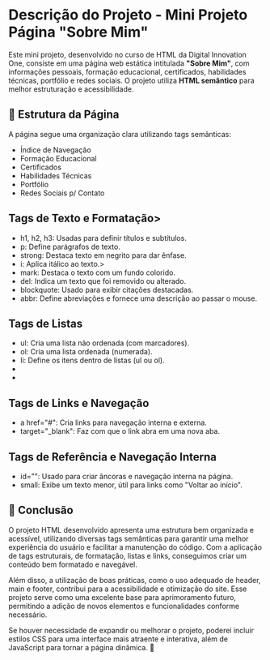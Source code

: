 <h1>Descrição do Projeto - Mini Projeto Página "Sobre Mim"</h1>
<p>Este mini projeto, desenvolvido no curso de HTML da Digital Innovation One, consiste em uma página web estática intitulada <strong>"Sobre Mim"</strong>, com informações pessoais, formação educacional, certificados, habilidades técnicas, portfólio e redes sociais. O projeto utiliza <strong>HTML semântico</strong> para melhor estruturação e acessibilidade.</p>

<h2>📌 Estrutura da Página</h2>
<p>A página segue uma organização clara utilizando tags semânticas:</p>
<ul>
  <li>Índice de Navegação</li>
  <li>Formação Educacional</li>
  <li>Certificados</li>
  <li>Habilidades Técnicas</li>
  <li>Portfólio</li>
  <li>Redes Sociais p/ Contato</li>
</ul>

<h2>Tags de Texto e Formatação></h2>
<ul>
  <li>h1, h2, h3: Usadas para definir títulos e subtítulos.</li>
  <li>p: Define parágrafos de texto.</li>
  <li>strong: Destaca texto em negrito para dar ênfase.</li>
  <li>i: Aplica itálico ao texto.></li>
  <li>mark: Destaca o texto com um fundo colorido.</li>
  <li>del: Indica um texto que foi removido ou alterado.</li>
  <li>blockquote: Usado para exibir citações destacadas.</li>
  <li>abbr: Define abreviações e fornece uma descrição ao passar o mouse.</li>
</ul>

<h2>Tags de Listas</h2>
<ul>
  <li>ul: Cria uma lista não ordenada (com marcadores).</li>  
  <li>ol: Cria uma lista ordenada (numerada).</li>
  <li>li: Define os itens dentro de listas (ul ou ol).</li>
  <li></li>
  <li></li>
</ul>

<h2>Tags de Links e Navegação</h2>
<ul>
  <li>a href="#": Cria links para navegação interna e externa.</li>  
  <li>target="_blank": Faz com que o link abra em uma nova aba.</li>
</ul>

<h2>Tags de Referência e Navegação Interna</h2>
<ul>
  <li>id="": Usado para criar âncoras e navegação interna na página.</li>
  <li>small: Exibe um texto menor, útil para links como "Voltar ao início".</li>
</ul>

<h2>🌟 Conclusão</h2>
<p>O projeto HTML desenvolvido apresenta uma estrutura bem organizada e acessível, utilizando diversas tags semânticas para garantir uma melhor experiência do usuário e facilitar a manutenção do código. Com a aplicação de tags estruturais, de formatação, listas e links, conseguimos criar um conteúdo bem formatado e navegável.

Além disso, a utilização de boas práticas, como o uso adequado de header, main e footer, contribui para a acessibilidade e otimização do site. Esse projeto serve como uma excelente base para aprimoramento futuro, permitindo a adição de novos elementos e funcionalidades conforme necessário.

Se houver necessidade de expandir ou melhorar o projeto, poderei incluir estilos CSS para uma interface mais atraente e interativa, além de JavaScript para tornar a página dinâmica. 🚀</p>
